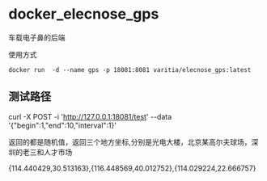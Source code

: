 # docker_elecnose_gps

车载电子鼻的后端

使用方式
```
docker run  -d --name gps -p 18081:8081 varitia/elecnose_gps:latest
```

## 测试路径

curl -X POST -i 'http://127.0.0.1:18081/test' --data '{"begin":1,"end":10,"interval":1}'

返回的都是随机值，返回三个地方坐标,分别是光电大楼，北京某高尔夫球场，深圳的老三和人才市场

{114.440429,30.513163},{116.448569,40.012752},{114.029224,22.666757}

